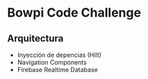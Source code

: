 # Bowpi Code Challenge
## Arquitectura
- Inyección de depencias (Hilt)
- Navigation Components
- Firebase Realtime Database
